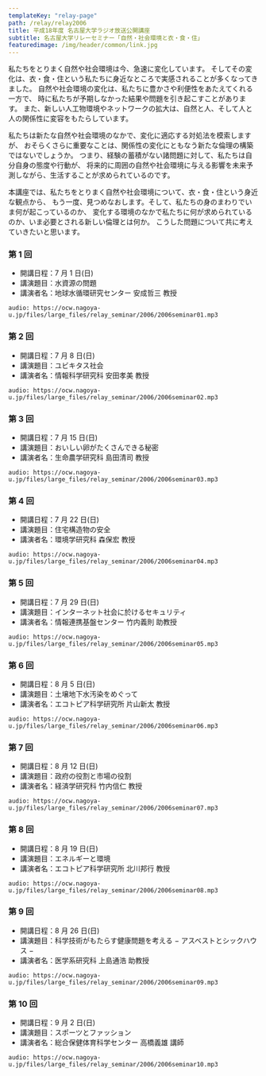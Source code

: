 ```yaml
---
templateKey: "relay-page"
path: /relay/relay2006
title: 平成18年度 名古屋大学ラジオ放送公開講座
subtitle: 名古屋大学リレーセミナー「自然・社会環境と衣・食・住」
featuredimage: /img/header/common/link.jpg
---
```


<!--
# 平成18年度 名古屋大学ラジオ放送公開講座
# 名古屋大学リレーセミナー「自然・社会環境と衣・食・住」
-->

私たちをとりまく自然や社会環境は今、急速に変化しています。 そしてその変化は、衣・食・住という私たちに身近なところで実感されることが多くなってきました。 自然や社会環境の変化は、私たちに豊かさや利便性をあたえてくれる一方で、 時に私たちが予期しなかった結果や問題を引き起こすことがあります。 また、新しい人工物環境やネットワークの拡大は、自然と人、そして人と人の関係性に変容をもたらしています。

私たちは新たな自然や社会環境のなかで、変化に適応する対処法を模索しますが、 おそらくさらに重要なことは、関係性の変化にともなう新たな倫理の構築ではないでしょうか。 つまり、経験の蓄積がない諸問題に対して、私たちは自分自身の態度や行動が、 将来的に周囲の自然や社会環境に与える影響を未来予測しながら、生活することが求められているのです。

本講座では、私たちをとりまく自然や社会環境について、衣・食・住という身近な観点から、 もう一度、見つめなおします。そして、私たちの身のまわりでいま何が起こっているのか、 変化する環境のなかで私たちに何が求められているのか、いま必要とされる新しい倫理とは何か。 こうした問題について共に考えていきたいと思います。

### 第 1 回

- 開講日程：7 月 1 日(日)
- 講演題目：水資源の問題
- 講演者名：地球水循環研究センター 安成哲三 教授

`audio: https://ocw.nagoya-u.jp/files/large_files/relay_seminar/2006/2006seminar01.mp3`

### 第 2 回

- 開講日程：7 月 8 日(日)
- 講演題目：ユビキタス社会
- 講演者名：情報科学研究科 安田孝美 教授

`audio: https://ocw.nagoya-u.jp/files/large_files/relay_seminar/2006/2006seminar02.mp3`

### 第 3 回

- 開講日程：7 月 15 日(日)
- 講演題目：おいしい卵がたくさんできる秘密
- 講演者名：生命農学研究科 島田清司 教授

`audio: https://ocw.nagoya-u.jp/files/large_files/relay_seminar/2006/2006seminar03.mp3`

### 第 4 回

- 開講日程：7 月 22 日(日)
- 講演題目：住宅構造物の安全
- 講演者名：環境学研究科 森保宏 教授

`audio: https://ocw.nagoya-u.jp/files/large_files/relay_seminar/2006/2006seminar04.mp3`

### 第 5 回

- 開講日程：7 月 29 日(日)
- 講演題目：インターネット社会に於けるセキュリティ
- 講演者名：情報連携基盤センター 竹内義則 助教授

`audio: https://ocw.nagoya-u.jp/files/large_files/relay_seminar/2006/2006seminar05.mp3`

### 第 6 回

- 開講日程：8 月 5 日(日)
- 講演題目：土壌地下水汚染をめぐって
- 講演者名：エコトピア科学研究所 片山新太 教授

`audio: https://ocw.nagoya-u.jp/files/large_files/relay_seminar/2006/2006seminar06.mp3`

### 第 7 回

- 開講日程：8 月 12 日(日)
- 講演題目：政府の役割と市場の役割
- 講演者名：経済学研究科 竹内信仁 教授

`audio: https://ocw.nagoya-u.jp/files/large_files/relay_seminar/2006/2006seminar07.mp3`

### 第 8 回

- 開講日程：8 月 19 日(日)
- 講演題目：エネルギーと環境
- 講演者名：エコトピア科学研究所 北川邦行 教授

`audio: https://ocw.nagoya-u.jp/files/large_files/relay_seminar/2006/2006seminar08.mp3`

### 第 9 回

- 開講日程：8 月 26 日(日)
- 講演題目：科学技術がもたらす健康問題を考える − アスベストとシックハウス −
- 講演者名：医学系研究科 上島通浩 助教授

`audio: https://ocw.nagoya-u.jp/files/large_files/relay_seminar/2006/2006seminar09.mp3`

### 第 10 回

- 開講日程：9 月 2 日(日)
- 講演題目：スポーツとファッション
- 講演者名：総合保健体育科学センター 高橋義雄 講師

`audio: https://ocw.nagoya-u.jp/files/large_files/relay_seminar/2006/2006seminar10.mp3`
